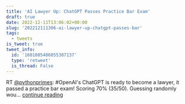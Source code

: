 ```yaml
---
title: 'AI Lawyer Up: ChatGPT Passes Practice Bar Exam'
draft: true
date: 2022-12-11T13:06:02+00:00
slug: '202212111306-ai-lawyer-up-chatgpt-passes-bar'
tags:
  - tweets
is_tweet: true
tweet_info:
  id: '1601805486055387137'
  type: 'retweet'
  is_thread: False
---
```




RT [@pythonprimes](https://x.com/pythonprimes): #OpenAI's ChatGPT is ready to become a lawyer, it passed a practice bar exam!  Scoring 70% (35/50). Guessing randomly wou… [continue reading](https://x.com/sytelus/status/1601805486055387137)
